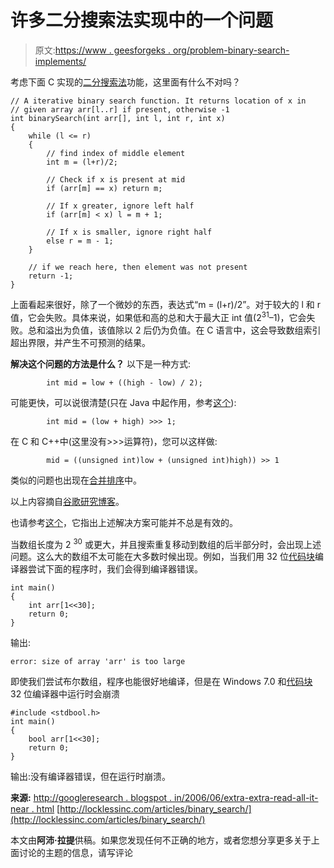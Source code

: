 # 许多二分搜索法实现中的一个问题

> 原文:[https://www . geesforgeks . org/problem-binary-search-implements/](https://www.geeksforgeeks.org/problem-binary-search-implementations/)

考虑下面 C 实现的[二分搜索法](http://geeksquiz.com/binary-search/)功能，这里面有什么不对吗？

```
// A iterative binary search function. It returns location of x in
// given array arr[l..r] if present, otherwise -1
int binarySearch(int arr[], int l, int r, int x)
{
    while (l <= r)
    {
        // find index of middle element
        int m = (l+r)/2;

        // Check if x is present at mid
        if (arr[m] == x) return m;

        // If x greater, ignore left half
        if (arr[m] < x) l = m + 1;

        // If x is smaller, ignore right half
        else r = m - 1;
    }

    // if we reach here, then element was not present
    return -1;
}
```

上面看起来很好，除了一个微妙的东西，表达式“m = (l+r)/2”。对于较大的 l 和 r 值，它会失败。具体来说，如果低和高的总和大于最大正 int 值(2<sup>31</sup>–1)，它会失败。总和溢出为负值，该值除以 2 后仍为负值。在 C 语言中，这会导致数组索引超出界限，并产生不可预测的结果。

**解决这个问题的方法是什么？**
以下是一种方式:

```
        int mid = low + ((high - low) / 2); 
```

可能更快，可以说很清楚(只在 Java 中起作用，参考[这个](https://www.geeksforgeeks.org/bitwise-shift-operators-in-java/)):

```
        int mid = (low + high) >>> 1; 
```

在 C 和 C++中(这里没有>>>运算符)，您可以这样做:

```
        mid = ((unsigned int)low + (unsigned int)high)) >> 1 
```

类似的问题也出现在[合并排序](http://geeksquiz.com/merge-sort/)中。

以上内容摘自[谷歌研究博客](http://googleresearch.blogspot.in/2006/06/extra-extra-read-all-about-it-nearly.html)。

也请参考[这个](http://locklessinc.com/articles/binary_search/)，它指出上述解决方案可能并不总是有效的。

当数组长度为 2 <sup>30</sup> 或更大，并且搜索重复移动到数组的后半部分时，会出现上述问题。这么大的数组不太可能在大多数时候出现。例如，当我们用 32 位[代码块](http://www.codeblocks.org/)编译器尝试下面的程序时，我们会得到编译器错误。

```
int main()
{
    int arr[1<<30];
    return 0;
}
```

输出:

```
error: size of array 'arr' is too large
```

即使我们尝试布尔数组，程序也能很好地编译，但是在 Windows 7.0 和[代码块](http://www.codeblocks.org/) 32 位编译器中运行时会崩溃

```
#include <stdbool.h>
int main()
{
    bool arr[1<<30];
    return 0;
}
```

输出:没有编译器错误，但在运行时崩溃。

**来源:**
[http://googleresearch . blogspot . in/2006/06/extra-extra-read-all-it-near . html](http://googleresearch.blogspot.in/2006/06/extra-extra-read-all-about-it-nearly.html)
[http://locklessinc.com/articles/binary_search/](http://locklessinc.com/articles/binary_search/)

本文由**阿沛·拉提**供稿。如果您发现任何不正确的地方，或者您想分享更多关于上面讨论的主题的信息，请写评论